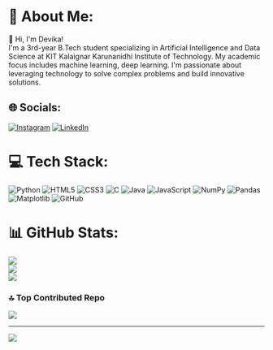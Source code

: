 # 💫 About Me:
👋 Hi, I'm Devika!<br>I'm a 3rd-year B.Tech student specializing in Artificial Intelligence and Data Science at KIT Kalaignar Karunanidhi Institute of Technology. My academic focus includes machine learning, deep learning. I'm passionate about leveraging technology to solve complex problems and build innovative solutions.


## 🌐 Socials:
[![Instagram](https://img.shields.io/badge/Instagram-%23E4405F.svg?logo=Instagram&logoColor=white)](https://instagram.com/https://www.instagram.com/devika_.viju/) [![LinkedIn](https://img.shields.io/badge/LinkedIn-%230077B5.svg?logo=linkedin&logoColor=white)](https://linkedin.com/in/https://www.linkedin.com/in/devika-cv-39a818275/) 

# 💻 Tech Stack:
![Python](https://img.shields.io/badge/python-3670A0?style=flat&logo=python&logoColor=ffdd54) ![HTML5](https://img.shields.io/badge/html5-%23E34F26.svg?style=flat&logo=html5&logoColor=white) ![CSS3](https://img.shields.io/badge/css3-%231572B6.svg?style=flat&logo=css3&logoColor=white) ![C](https://img.shields.io/badge/c-%2300599C.svg?style=flat&logo=c&logoColor=white) ![Java](https://img.shields.io/badge/java-%23ED8B00.svg?style=flat&logo=openjdk&logoColor=white) ![JavaScript](https://img.shields.io/badge/javascript-%23323330.svg?style=flat&logo=javascript&logoColor=%23F7DF1E) ![NumPy](https://img.shields.io/badge/numpy-%23013243.svg?style=flat&logo=numpy&logoColor=white) ![Pandas](https://img.shields.io/badge/pandas-%23150458.svg?style=flat&logo=pandas&logoColor=white) ![Matplotlib](https://img.shields.io/badge/Matplotlib-%23ffffff.svg?style=flat&logo=Matplotlib&logoColor=black) ![GitHub](https://img.shields.io/badge/github-%23121011.svg?style=flat&logo=github&logoColor=white)
# 📊 GitHub Stats:
![](https://github-readme-stats.vercel.app/api?username=devikacv20&theme=transparent&hide_border=false&include_all_commits=false&count_private=false)<br/>
![](https://github-readme-streak-stats.herokuapp.com/?user=devikacv20&theme=transparent&hide_border=false)<br/>
![](https://github-readme-stats.vercel.app/api/top-langs/?username=devikacv20&theme=transparent&hide_border=false&include_all_commits=false&count_private=false&layout=compact)

### 🔝 Top Contributed Repo
![](https://github-contributor-stats.vercel.app/api?username=devikacv20&limit=5&theme=dark&combine_all_yearly_contributions=true)

---
[![](https://visitcount.itsvg.in/api?id=devikacv20&icon=0&color=0)](https://visitcount.itsvg.in)

<!-- Proudly created with GPRM ( https://gprm.itsvg.in ) -->
